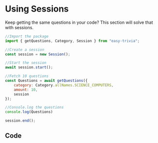 # Using Sessions
Keep getting the same questions in your code? This section will solve that with sessions.

<!-- eslint-skip -->
```js {4-8,16,22}
//Import the package
import { getQuestions, Category, Session } from "easy-trivia";

//Create a session
const session = new Session();

//Start the session
await session.start();

//Fetch 10 questions
const Questions = await getQuestions({
    category: Category.allNames.SCIENCE_COMPUTERS,
    amount: 10,
    session
});

//Console.log the questions
console.log(Questions)

session.end();
```

## Code
<ResultingCode path="sessions.js" />
